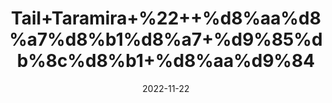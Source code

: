 ---
title: 'Tail+Taramira+%22++%d8%aa%d8%a7%d8%b1%d8%a7+%d9%85%db%8c%d8%b1+%d8%aa%d9%84'
date: '2022-11-22' 
metatag: '' 
inventory: '0' 
draft: false 
# meta description 
shortDescripton: 'Arugula+Seeds+Oil%22++Adding+arugula+leaves+and+seed+oil+into+the+diet+canprotect+the+skin+from+UV+rays+and+its+effects.+This+is+because+arugula+is+full+of+antioxidants+and+anti-inflammatory+compounds.'
description: 'Oil+%22+%d8%b1%d9%88%d8%ba%d9%86+%22+%d8%aa%db%8c%d9%84'
longdescription: ''
tags: ''
brand: ''
subCategory: ''
unit: '50 ml-Pk'
sellCount: '0'
featured: True
# product Price
price: '40.0'
# Product Short Description
shortDescription: 'Arugula+Seeds+Oil%22++Adding+arugula+leaves+and+seed+oil+into+the+diet+canprotect+the+skin+from+UV+rays+and+its+effects.+This+is+because+arugula+is+full+of+antioxidants+and+anti-inflammatory+compounds.'
productID: '5D64F412-2243-ED11-996A-005056B3A416'
type: 'products'
category: 'Oil+%22+%d8%b1%d9%88%d8%ba%d9%86+%22+%d8%aa%db%8c%d9%84' 
thumnailproduct: 'https://eraconnect.blob.core.windows.net/product-images/aminsaddiquidawakhana/e9b22b24-bd9f-482f-88dc-08b769594b3b.webp' 
images:
  - image: 'https://eraconnect.blob.core.windows.net/product-images/aminsaddiquidawakhana/e9b22b24-bd9f-482f-88dc-08b769594b3b.webp'  
Variants:
---